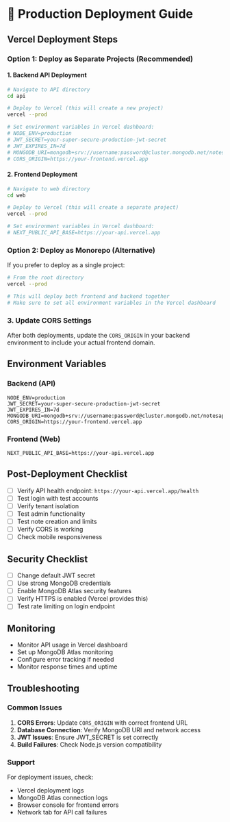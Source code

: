 # 🚀 Production Deployment Guide

## Vercel Deployment Steps

### Option 1: Deploy as Separate Projects (Recommended)

#### 1. Backend API Deployment

```bash
# Navigate to API directory
cd api

# Deploy to Vercel (this will create a new project)
vercel --prod

# Set environment variables in Vercel dashboard:
# NODE_ENV=production
# JWT_SECRET=your-super-secure-production-jwt-secret
# JWT_EXPIRES_IN=7d
# MONGODB_URI=mongodb+srv://username:password@cluster.mongodb.net/notesapp
# CORS_ORIGIN=https://your-frontend.vercel.app
```

#### 2. Frontend Deployment

```bash
# Navigate to web directory
cd web

# Deploy to Vercel (this will create a separate project)
vercel --prod

# Set environment variables in Vercel dashboard:
# NEXT_PUBLIC_API_BASE=https://your-api.vercel.app
```

### Option 2: Deploy as Monorepo (Alternative)

If you prefer to deploy as a single project:

```bash
# From the root directory
vercel --prod

# This will deploy both frontend and backend together
# Make sure to set all environment variables in the Vercel dashboard
```

### 3. Update CORS Settings

After both deployments, update the `CORS_ORIGIN` in your backend environment to include your actual frontend domain.

## Environment Variables

### Backend (API)
```env
NODE_ENV=production
JWT_SECRET=your-super-secure-production-jwt-secret
JWT_EXPIRES_IN=7d
MONGODB_URI=mongodb+srv://username:password@cluster.mongodb.net/notesapp
CORS_ORIGIN=https://your-frontend.vercel.app
```

### Frontend (Web)
```env
NEXT_PUBLIC_API_BASE=https://your-api.vercel.app
```

## Post-Deployment Checklist

- [ ] Verify API health endpoint: `https://your-api.vercel.app/health`
- [ ] Test login with test accounts
- [ ] Verify tenant isolation
- [ ] Test admin functionality
- [ ] Test note creation and limits
- [ ] Verify CORS is working
- [ ] Check mobile responsiveness

## Security Checklist

- [ ] Change default JWT secret
- [ ] Use strong MongoDB credentials
- [ ] Enable MongoDB Atlas security features
- [ ] Verify HTTPS is enabled (Vercel provides this)
- [ ] Test rate limiting on login endpoint

## Monitoring

- Monitor API usage in Vercel dashboard
- Set up MongoDB Atlas monitoring
- Configure error tracking if needed
- Monitor response times and uptime

## Troubleshooting

### Common Issues

1. **CORS Errors**: Update `CORS_ORIGIN` with correct frontend URL
2. **Database Connection**: Verify MongoDB URI and network access
3. **JWT Issues**: Ensure JWT_SECRET is set correctly
4. **Build Failures**: Check Node.js version compatibility

### Support

For deployment issues, check:
- Vercel deployment logs
- MongoDB Atlas connection logs
- Browser console for frontend errors
- Network tab for API call failures
